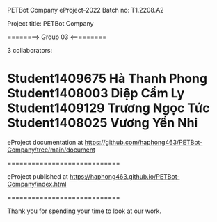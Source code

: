 PETBot Company
eProject-2022 Batch no: T1.2208.A2

Project title: PETBot Company

========> Group 03 <=========

3 collaborators:

Student1409675  Hà Thanh Phong
Student1408003  Diệp Cẩm Ly
Student1409129  Trương Ngọc Tức
Student1408025  Vương Yến Nhi
============================

eProject documentation at https://github.com/haphong463/PETBot-Company/tree/main/document

============================

eProject published at https://haphong463.github.io/PETBot-Company/index.html

============================

Thank you for spending your time to look at our work.
